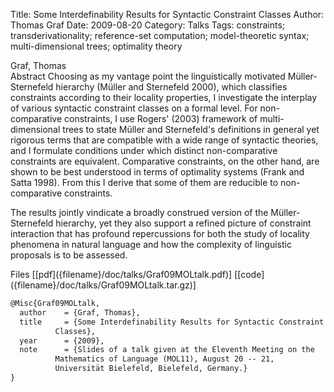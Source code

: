Title: Some Interdefinability Results for Syntactic Constraint Classes
Author: Thomas Graf
Date: 2009-08-20
Category: Talks
Tags: constraints; transderivationality; reference-set computation; model-theoretic syntax; multi-dimensional trees; optimality theory

<div markdown class="authors">
Graf, Thomas
</div>

<div markdown class="abstract">
<span id="abstract-title">Abstract</span>
Choosing as my vantage point the linguistically motivated Müller-Sternefeld hierarchy (Müller and Sternefeld 2000), which classifies constraints according to their locality properties, I investigate the interplay of various syntactic constraint classes on a formal level.
For non-comparative constraints, I use Rogers' (2003) framework of multi-dimensional trees to state Müller and Sternefeld's definitions in general yet rigorous terms that are compatible with a wide range of syntactic theories, and I formulate conditions under which distinct non-comparative constraints are equivalent.
Comparative constraints, on the other hand, are shown to be best understood in terms of optimality systems (Frank and Satta 1998).
From this I derive that some of them are reducible to non-comparative constraints.
 	 
The results jointly vindicate a broadly construed version of the Müller-Sternefeld hierarchy, yet they also support a refined picture of constraint interaction that has profound repercussions for both the study of locality phenomena in natural language and how the complexity of linguistic proposals is to be assessed.
</div>

<div markdown class="files">
<span id="files-title">Files</span>
[[pdf]({filename}/doc/talks/Graf09MOLtalk.pdf)]
[[code]({filename}/doc/talks/Graf09MOLtalk.tar.gz)]
</div>

~~~latex
@Misc{Graf09MOLtalk,
  author	= {Graf, Thomas},
  title		= {Some Interdefinability Results for Syntactic Constraint
		  Classes},
  year		= {2009},
  note		= {Slides of a talk given at the Eleventh Meeting on the
		  Mathematics of Language (MOL11), August 20 -- 21,
		  Universität Bielefeld, Bielefeld, Germany.}
}
~~~

